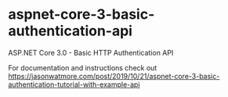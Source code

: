 # aspnet-core-3-basic-authentication-api

ASP.NET Core 3.0 - Basic HTTP Authentication API

For documentation and instructions check out https://jasonwatmore.com/post/2019/10/21/aspnet-core-3-basic-authentication-tutorial-with-example-api